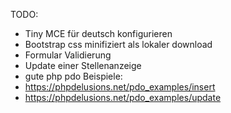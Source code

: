 TODO:
- Tiny MCE für deutsch konfigurieren
- Bootstrap css minifiziert als lokaler download 
- Formular Validierung
- Update einer Stellenanzeige
- gute php pdo Beispiele: 
- https://phpdelusions.net/pdo_examples/insert
- https://phpdelusions.net/pdo_examples/update
